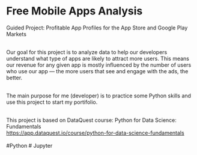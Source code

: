 # Free Mobile Apps Analysis
Guided Project: Profitable App Profiles for the App Store and Google Play Markets <br/> <br/>

Our goal for this project is to analyze data to help our developers understand what type of apps are likely to attract more users. This means our revenue for any given app is mostly influenced by the number of users who use our app — the more users that see and engage with the ads, the better.  <br/><br/>

The main purpose for me (developer) is to practice some Python skills and use this project to start my portifolio. <br/> <br/>

This project is based on DataQuest course: Python for Data Science: Fundamentals <br/>
https://app.dataquest.io/course/python-for-data-science-fundamentals<br/><br/>
#Python # Jupyter

